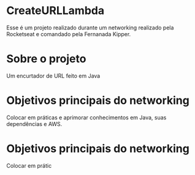 
# CreateURLLambda
Esse é um projeto realizado durante um networking realizado pela Rocketseat e comandado pela Fernanada Kipper.

# Sobre o projeto
Um encurtador de URL feito em Java

# Objetivos principais do networking
Colocar em práticas e aprimorar conhecimentos em Java, suas dependências e AWS.

# Objetivos principais do networking
Colocar em prátic